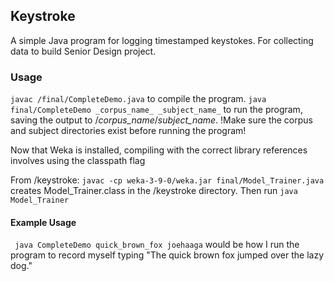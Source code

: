 ## Keystroke ##
A simple Java program for logging timestamped keystokes. For collecting data to build Senior Design project.

### Usage ###
```javac /final/CompleteDemo.java``` to compile the program.
```java final/CompleteDemo _corpus_name_ _subject_name_``` to run the program, saving the output to /_corpus_name_/_subject_name_.
!Make sure the corpus and subject directories exist before running the program!

Now that Weka is installed, compiling with the correct library references involves using the classpath flag

From /keystroke:
```javac -cp weka-3-9-0/weka.jar final/Model_Trainer.java```
creates Model_Trainer.class in the /keystroke directory. Then run
```java Model_Trainer```

#### Example Usage ####

``` java CompleteDemo quick_brown_fox joehaaga``` would be how I run the program to record myself typing "The quick brown fox jumped over the lazy dog."
